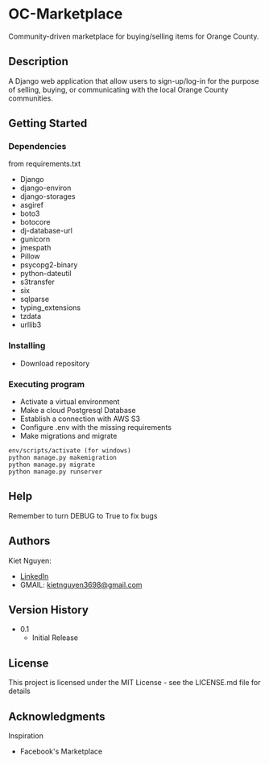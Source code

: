 # OC-Marketplace

Community-driven marketplace for buying/selling items for Orange County.

## Description

A Django web application that allow users to sign-up/log-in for the purpose of selling, buying, or communicating with the local Orange County communities. 

## Getting Started

### Dependencies

from requirements.txt
* Django
* django-environ
* django-storages
* asgiref
* boto3
* botocore
* dj-database-url
* gunicorn
* jmespath
* Pillow
* psycopg2-binary
* python-dateutil
* s3transfer
* six
* sqlparse
* typing_extensions
* tzdata
* urllib3

### Installing

* Download repository

### Executing program

* Activate a virtual environment 
* Make a cloud Postgresql Database
* Establish a connection with AWS S3
* Configure .env with the missing requirements
* Make migrations and migrate
```
env/scripts/activate (for windows)
python manage.py makemigration
python manage.py migrate
python manage.py runserver
```

## Help

Remember to turn DEBUG to True to fix bugs

## Authors

Kiet Nguyen: 
* [LinkedIn](https://www.linkedin.com/in/kiet-nguyen-232458276/) 
* GMAIL: kietnguyen3698@gmail.com

## Version History
* 0.1
    * Initial Release

## License

This project is licensed under the MIT License - see the LICENSE.md file for details

## Acknowledgments

Inspiration
* Facebook's Marketplace
